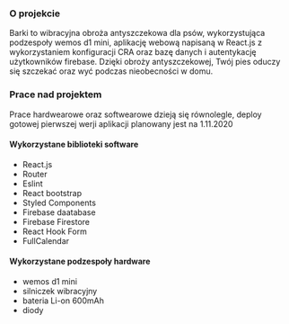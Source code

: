 ### O projekcie
Barki to wibracyjna obroża antyszczekowa dla psów, wykorzystująca podzespoły wemos d1 mini, aplikację webową napisaną w React.js z wykorzystaniem konfiguracji CRA oraz bazę danych i autentykację użytkowników firebase. Dzięki obroży antyszczekowej, Twój pies oduczy się szczekać oraz wyć podczas nieobecności w domu.

### Prace nad projektem
Prace hardwearowe oraz softwearowe dzieją się równolegle, deploy gotowej pierwszej werji aplikacji planowany jest na 1.11.2020

#### Wykorzystane biblioteki software
  - React.js
  - Router
  - Eslint
  - React bootstrap
  - Styled Components
  - Firebase daatabase
  - Firebase Firestore 
  - React Hook Form
  - FullCalendar
  
#### Wykorzystane podzespoły hardware
  - wemos d1 mini
  - silniczek wibracyjny
  - bateria Li-on 600mAh
  - diody
  
